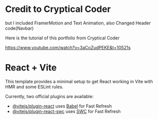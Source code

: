 # Credit to Cryptical Coder


but I included FramerMotion and Text Animation, also Changed Header code(Navbar)


Here is the tutorial of this portfolio from Cryptical Coder


https://www.youtube.com/watch?v=3aCoZudPEKE&t=10521s

# React + Vite

This template provides a minimal setup to get React working in Vite with HMR and some ESLint rules.

Currently, two official plugins are available:

- [@vitejs/plugin-react](https://github.com/vitejs/vite-plugin-react/blob/main/packages/plugin-react/README.md) uses [Babel](https://babeljs.io/) for Fast Refresh
- [@vitejs/plugin-react-swc](https://github.com/vitejs/vite-plugin-react-swc) uses [SWC](https://swc.rs/) for Fast Refresh
